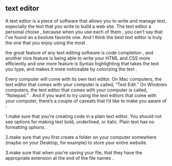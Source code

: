 ## text editor 
 
 A text editor is a piece of software that allows you to write and manage text, especially the text that you write to build a web site.
The text editor a personal choise , because when you use each of them , you can't say that I've found an a bsolute favorite one.
And I think the best text editor is truly the one that you enjoy using the most .

 the great feature of any text editing software is code completion , and another nice feature is being able to write your HTML and CSS more
efficiently and one more feature is Syntax highlighting that takes the text you
type, and makes it more noticeable by colorizing the text .

Every computer will come with its own text editor. On Mac computers, the text editor that comes with your computer is called,
“Text Edit.” On Windows computers, the text editor that comes with your computer is called, “Notepad.” .
And if you want to try using the text editors that come with your computer, there’s a couple of caveats that I’d like to make you aware
of : 

1.make sure that you’re creating code in a plain text editor. You should not see options for making text bold, underlined, or italic.
Plain text has no formatting options .

2.make sure that you first create a folder on your computer somewhere (maybe on your Desktop, for example) to store your entire website.

3.make sure that when you’re saving your file, that they have the appropriate extension at the end of the file names .


